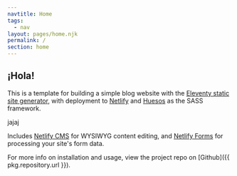 ```yaml
---
navtitle: Home
tags: 
  - nav
layout: pages/home.njk
permalink: /
section: home
---
```

## ¡Hola!

This is a template for building a simple blog website with the [Eleventy static site generator](https://www.11ty.io), with deployment to [Netlify](https://www.netlify.com) and [Huesos](https://github.com/idiazroncero/huesos) as the SASS framework.

jajaj

Includes [Netlify CMS](https://www.netlifycms.org) for WYSIWYG content editing, and [Netlify Forms](https://www.netlify.com/docs/form-handling) for processing your site's form data.

For more info on installation and usage, view the project repo on \[Github]({{ pkg.repository.url }}).
